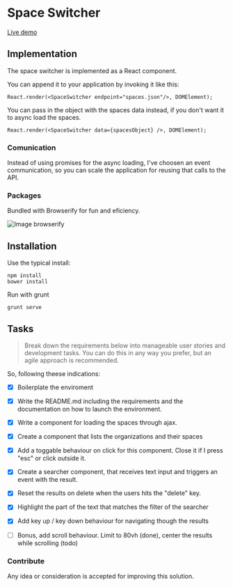 # Space Switcher

[Live demo](http://podiotest-173500.euw1-2.nitrousbox.com:9000/) 

## Implementation

The space switcher is implemented as a React component. 

You can append it to your application by invoking it like this:

```
React.render(<SpaceSwitcher endpoint="spaces.json"/>, DOMElement);
```

You can pass in the object with the spaces data instead, if you don't want it to async load the spaces.

```
React.render(<SpaceSwitcher data={spacesObject} />, DOMElement);
```

### Comunication

Instead of using promises for the async loading, I've choosen an event communication, so you can scale the application for reusing that calls to the API.

### Packages

Bundled with Browserify for fun and eficiency. 

![Image browserify](https://camo.githubusercontent.com/85bbf6097b0237b921ef2bb232c2dc807604e865/687474703a2f2f737562737461636b2e6e65742f696d616765732f62726f777365726966792f62726f777365726966792e706e67)

## Installation

Use the typical install:

```
npm install
bower install
```

Run with grunt

```
grunt serve
```

## Tasks

> Break down the requirements below into manageable user stories and development tasks. You can do this in any way you prefer, but an agile approach is recommended.

So, following theese indications: 

- [x] Boilerplate the enviroment
- [x] Write the README.md including the requirements and the documentation on how to launch the environment.
- [x] Write a component for loading the spaces through ajax.
- [x] Create a component that lists the organizations and their spaces
- [x] Add a toggable behaviour on click for this component. Close it if I press "esc" or click outside it.
- [x] Create a searcher component, that receives text input and triggers an event with the result.
- [x] Reset the results on delete when the users hits the "delete" key.
- [x] Highlight the part of the text that matches the filter of the searcher
- [x] Add key up / key down behaviour for navigating though the results
- [ ] Bonus, add scroll behaviour. Limit to 80vh (done), center the results while scrolling (todo)


### Contribute

Any idea or consideration is accepted for improving this solution.
